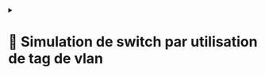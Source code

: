 <details>
<summary><h1>🎯 Simulation de switch par utilisation de tag de vlan<h1></summary>

---
``📑 Etape 1 : Cliquez sur "Interfaces"``
---
![PFSENSE1](https://github.com/user-attachments/assets/757b8746-e1e9-477e-a45d-4f7b523c60fa)
---
``📑 Etape 2 : Puis sur "Assignments"``
---
![PFSENSE 8](https://github.com/user-attachments/assets/39f1cc48-24eb-447e-9057-714610a8d9c1)
---
``📑 Etape 3 : Puis sur "VLANs"``
---
![PFSENSE 9](https://github.com/user-attachments/assets/615131f4-16b7-4770-8cb5-f9f3f12f3438)
---
``📑 Etape 4 : Cliquez sur "Add"``
---
![PFSENSE4](https://github.com/user-attachments/assets/daa0646e-6ce2-4ddd-937e-cd45d3540f2d)
---
``📑 Etape 5 : Choisir l'interface "emb2"``
---
![PFSENSE5](https://github.com/user-attachments/assets/81095162-e2df-4e3c-99a2-369d9725ca67)
---
``📑 Etape 6 : Renseignez le "VLAN Tag" et mettre une description (optionnelle) puis cliquer sur "Save"``
---
![PFSENSE6](https://github.com/user-attachments/assets/6aa0195a-feeb-4894-9196-aeccf0993e4b)
---
``📑 Etape 7 : Allez dans "Interface Assignments"``
---
![PFSENSE 1](https://github.com/user-attachments/assets/1146bf4d-81ed-460d-9ee6-b20f922e015b)
---
``📑 Etape 8 : Choisissez le "network ports" que vous venez de créer puis de cliquer sur "Add"``
---
![PFSENSE 2](https://github.com/user-attachments/assets/37faec32-3e25-4bd6-9111-9ab98e2b0d07)
---
``📑 Etape 9 : Cliquez sur "OPT12" pour configurer``
---
![PFSENSE 3](https://github.com/user-attachments/assets/02fdd156-933a-4381-bbbc-0412edc1ab17)
---
``📑 Etape 10 : Cochez la case "Enable interface" puis remplir la "Description" avec le nom de votre VLAN, sélectionner également l'IPv4``
---
![PFSENSE 4](https://github.com/user-attachments/assets/70a2f3ef-b61c-4012-8702-05682dfd91e9)
---
``📑 Etape 11 : Remplir l'adresse "IPv4" correspondante puis préciser le "CIDR" et cliquer sur "Save"``
---
![PFSENSE11](https://github.com/user-attachments/assets/d7d5acd1-197d-45ac-a225-22c1943147e9)
---
``📑 Etape 12 : Appliquer les changements en cliquant sur "Apply Changes"``
---
![PFSENSE 6](https://github.com/user-attachments/assets/06f0d232-aa7f-43bb-ba6b-e984d0efc27b)
---
``📑 Etape 13 : Bravo tout est bon ! 👏``
---
![PFSENSE 7](https://github.com/user-attachments/assets/9249d161-d793-4cfb-b4c4-c3bc4ca96bc3)
---
</details>
